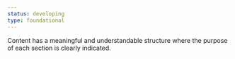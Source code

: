 ```yaml
---
status: developing
type: foundational
---
```


Content has a meaningful and understandable structure where the purpose of each section is clearly indicated.
